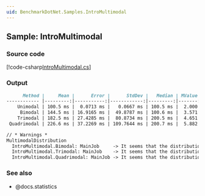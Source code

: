 ```yaml
---
uid: BenchmarkDotNet.Samples.IntroMultimodal
---
```


## Sample: IntroMultimodal


### Source code

[!code-csharp[IntroMultimodal.cs](../../../samples/BenchmarkDotNet.Samples/IntroMultimodal.cs)]

### Output

```markdown
      Method |     Mean |      Error |      StdDev |   Median | MValue |
------------ |---------:|-----------:|------------:|---------:|-------:|
    Unimodal | 100.5 ms |  0.0713 ms |   0.0667 ms | 100.5 ms |  2.000 |
     Bimodal | 144.5 ms | 16.9165 ms |  49.8787 ms | 100.6 ms |  3.571 |
    Trimodal | 182.5 ms | 27.4285 ms |  80.8734 ms | 200.5 ms |  4.651 |
 Quadrimodal | 226.6 ms | 37.2269 ms | 109.7644 ms | 200.7 ms |  5.882 |

// * Warnings *
MultimodalDistribution
  IntroMultimodal.Bimodal: MainJob     -> It seems that the distribution is bimodal (mValue = 3.57)
  IntroMultimodal.Trimodal: MainJob    -> It seems that the distribution is multimodal (mValue = 4.65)
  IntroMultimodal.Quadrimodal: MainJob -> It seems that the distribution is multimodal (mValue = 5.88)
```

### See also

* @docs.statistics
